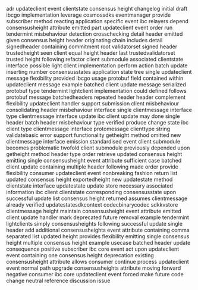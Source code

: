 adr updateclient event clientstate consensus height changelog initial draft ibcgo implementation leverage cosmossdks eventmanager provide subscriber method reacting application specific event ibc relayers depend consensusheight attribute emitted part updateclient event order run tendermint misbehaviour detection crosschecking detail header emitted given consensus height header originating chain includes detail signedheader containing commitment root validatorset signed header trustedheight seen client equal height header last trustedvalidatorset trusted height following refactor client submodule associated clientstate interface possible light client implementation perform action batch update inserting number consensusstates application state tree single updateclient message flexibility provided ibcgo usage protobuf field contained within updateclient message example batched client update message serialized protobuf type tendermint lightclient implementation could defined follows protobuf message batchedheaders repeated header header complement flexibility updateclient handler support submission client misbehaviour consolidating header misbehaviour interface single clientmessage interface type clientmessage interface update ibc client update may done single header batch header misbehaviour type verified produce change state ibc client type clientmessage interface protomessage clienttype string validatebasic error support functionality getheight method omitted new clientmessage interface emission standardised event client submodule becomes problematic twofold client submodule previously depended upon getheight method header type order retrieve updated consensus height emitting single consensusheight event attribute sufficient case batched client update containing multiple header following made order provide flexibility consumer updateclient event nonbreaking fashion return list updated consensus height exportedheight new updatestate method clientstate interface updatestate update store necessary associated information ibc client clientstate corresponding consensusstate upon successful update list consensus height returned assumes clientmessage already verified updatestatesdkcontext codecbinarycodec sdkkvstore clientmessage height maintain consensusheight event attribute emitted client update handler mark deprecated future removal example tendermint lightclients simply consensusheights following successful update single header add additional consensusheights event attribute containing comma separated list updated height provides flexibility emitting single consensus height multiple consensus height example usecase batched header update consequence positive subscriber ibc core event act upon updateclient event containing one consensus height deprecation existing consensusheight attribute allows consumer continue process updateclient event normal path upgrade consensusheights attribute moving forward negative consumer ibc core updateclient event forced make future code change neutral reference discussion issue
